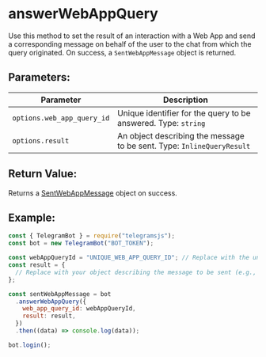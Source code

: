# answerWebAppQuery

Use this method to set the result of an interaction with a Web App and send a corresponding message on behalf of the user to the chat from which the query originated. On success, a `SentWebAppMessage` object is returned.

## Parameters:

| Parameter                  | Description                                                            |
| -------------------------- | ---------------------------------------------------------------------- |
| `options.web_app_query_id` | Unique identifier for the query to be answered. Type: `string`         |
| `options.result`           | An object describing the message to be sent. Type: `InlineQueryResult` |

## Return Value:

Returns a [SentWebAppMessage](https://core.telegram.org/bots/api#sentwebappmessage) object on success.

## Example:

```javascript
const { TelegramBot } = require("telegramsjs");
const bot = new TelegramBot("BOT_TOKEN");

const webAppQueryId = "UNIQUE_WEB_APP_QUERY_ID"; // Replace with the unique identifier for the query to be answered
const result = {
  // Replace with your object describing the message to be sent (e.g., InlineQueryResultArticle, InlineQueryResultPhoto, etc.)
};

const sentWebAppMessage = bot
  .answerWebAppQuery({
    web_app_query_id: webAppQueryId,
    result: result,
  })
  .then((data) => console.log(data));

bot.login();
```
